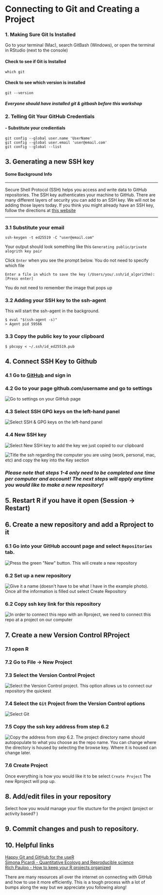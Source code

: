 # Connecting to Git and Creating a Project

### 1. Making Sure Git Is Installed

Go to your terminal (Mac), search GitBash (Windows), or open the terminal in RStudio (next to the console)

#### Check to see if Git is Installed
```
which git
```
#### Check to see which version is installed
```
git --version
```

##### Everyone should have installed git & gitbash before this workshop

### 2. Telling Git Your GitHub Credentials
#### - Substitute your credientials 
```
git config --global user.name 'UserName'
git config --global user.email 'user@email.com'
git config --global --list
```

## 3. Generating a new SSH key
#### Some Background Info
___

Secure Shell Protocol (SSH) helps you access and write data to GitHub repositories. The SSH key authenticates your machine to GitHub. There are many different layers of security you can add to an SSH key. We will not be adding those layers today. 
If you think you might already have an SSH key, follow the directions at [this website](https://docs.github.com/en/authentication/connecting-to-github-with-ssh/generating-a-new-ssh-key-and-adding-it-to-the-ssh-agent)
___

### 3.1 Substitute your email 
```
ssh-keygen -t ed25519 -C "user@email.com"
```

Your output should look something like this 
`Generating public/private alogrith key pair`

Click `Enter` when you see the prompt below. You do not need to specify which file
```
Enter a file in which to save the key (/Users/you/.ssh/id_algorithm): [Press enter]
```
You do not need to remember the image that pops up

### 3.2 Adding your SSH key to the ssh-agent
This will start the ssh-agent in the background.
```
$ eval "$(ssh-agent -s)"
> Agent pid 59566
```

### 3.3 Copy the public key to your clipboard
```
$ pbcopy < ~/.ssh/id_ed25519.pub
```

## 4. Connect SSH Key to Github

### 4.1 Go to [GitHub](github.com) and sign in
### 4.2 Go to your page github.com/username and go to settings
![Go to settings on your GitHub page](/img/github_settings_main.PNG) 

### 4.3 Select SSH GPG keys on the left-hand panel
![Select SSH & GPG keys on the left-hand panel](/img/github_ssh.PNG) 

### 4.4 New SSH key
![Select `New SSH key` to add the key we just copied to our clipboard](/img/github_addnewkey.png) 

![Title the ssh regarding the computer you are using (work, personal, mac, etc) and copy the key into the Key section](/img/github_shh_add.png) 

### *Please note that steps 1-4 only need to be completed one time per computer and account! The next steps will apply anytime you would like to make a new repository!*


## 5. Restart R if you have it open (Session -> Restart) 

## 6. Create a new repository and add a Rproject to it
### 6.1 Go into your GitHub account page and select `Repositories` tab. 
![Press the green "New" button. This will create a new repository](/img/github_newrepo.png)

### 6.2 Set up a new repository 
![Give it a name (doesn't have to be what I have in the example photo). Once all the information is filled out select `Create Repository` ](/img/github_createrepo.PNG)

### 6.2 Copy ssh key link for this repository
![In order to connect this repo with an Rproject, we need to connect this repo at a project on our computer](/img/github_copyrepo.PNG)

## 7. Create a new Version Control RProject
### 7.1 open R
### 7.2 Go to File -> New Project
### 7.3 Select the Version Control Project 
![Select the Version Control project. This option allows us to connect our repository the quickest](/img/github_createnewproject.png)

### 7.4 Select the `Git` Project from the Version Control options
![Select `Git`](/img/github_gitversion.png)

### 7.5 Copy the ssh key address from step 6.2
![Copy the address from step 6.2. The project directory name should autopopulate to what you choose as the repo name. You can change where the directory is housed by selecting the browse key. Where it is housed can change later. ](/img/github_clonerepo.png)

### 7.6 Create Project

Once everything is how you would like it to be select `Create Project` The new Rproject will pop up. 

## 8. Add/edit files in your repository
Select how you would manage your file stucture for the project (project or activity based? )

## 9. Commit changes and push to repository. 

## 10. Helpful links

[Happy Git and GitHub for the useR](https://happygitwithr.com/index.html)\
[Simona Picardi - Quantitative Ecoloyg and Reproducible science](https://www.picardiecology.com/)\
[Rich Pauloo - How to keep your R projects organized](https://richpauloo.github.io/2018-10-17-How-to-keep-your-R-projects-organized/)

There are many resources all over the internet on connecting with GitHub and how to use it more efficiently. This is a tough process with a lot of bumps along the way but we appreciate you following along!